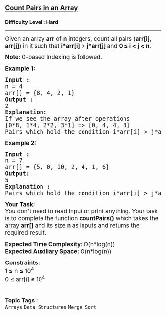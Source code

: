 <h2><a href="https://www.geeksforgeeks.org/problems/count-pairs-in-an-array4145/1?timeMachineDate=2024-04-17">Count Pairs in an Array</a></h2><h3>Difficulty Level : Hard</h3><hr><div class="problems_problem_content__Xm_eO"><p><span style="font-size: 14pt;">Given an array <strong>arr</strong> of <strong>n</strong> integers, count all pairs (<strong>arr[i]</strong>,<strong> arr[j]</strong>) in it&nbsp;such that <strong>i*arr[i]</strong> &gt; <strong>j*arr[j] </strong>and <strong>0 ≤ i &lt; j &lt; n</strong>.</span></p>
<p><span style="font-size: 14pt;"><strong>Note</strong>: 0-based Indexing is followed.</span></p>
<p><span style="font-size: 14pt;"><strong>Example 1:</strong></span></p>
<pre><span style="font-size: 14pt;"><strong>Input :</strong>
n = 4<br>arr[] = {8, 4, 2, 1}
<strong>Output :</strong>
2<br><strong>Explanation:<br></strong>If we see the array after operations<br>[0*8, 1*4, 2*2, 3*1] =&gt; [0, 4, 4, 3]<br>Pairs which hold the condition i*arr[i] &gt; j*arr[j] are (4,1) and (2,1), so in total 2 pairs are available.</span></pre>
<p><span style="font-size: 14pt;"><strong>Example 2:</strong></span></p>
<pre><span style="font-size: 14pt;"><strong>Input :</strong>
n = 7<br>arr[] = {5, 0, 10, 2, 4, 1, 6}
<strong>Output:</strong>
5
<strong>Explanation :</strong>
Pairs which hold the condition i*arr[i] &gt; j*arr[j] are (10,2), (10,4), (10,1), (2,1) and (4,1), so in total 5 pairs are there.</span></pre>
<p><span style="font-size: 14pt;"><strong>Your Task:&nbsp;&nbsp;</strong><br>You don't need to read input or print anything. Your task is to complete the function&nbsp;<strong>countPairs()</strong> which takes the array <strong>arr[]</strong> and its size <strong>n</strong><strong> </strong>as inputs and returns the required result.</span></p>
<p><span style="font-size: 14pt;"><strong>Expected Time Complexity: </strong>O(n*log(n))<br><strong>Expected Auxiliary Space: </strong>O(n*log(n))</span></p>
<p><span style="font-size: 14pt;"><strong>Constraints:</strong><br>1<strong> ≤</strong> n&nbsp;<strong>≤ </strong>10<sup>4</sup><br>0 ≤ arr[i] <strong>≤ </strong>10<sup>4</sup></span></p></div><br><p><span style=font-size:18px><strong>Topic Tags : </strong><br><code>Arrays</code>&nbsp;<code>Data Structures</code>&nbsp;<code>Merge Sort</code>&nbsp;
